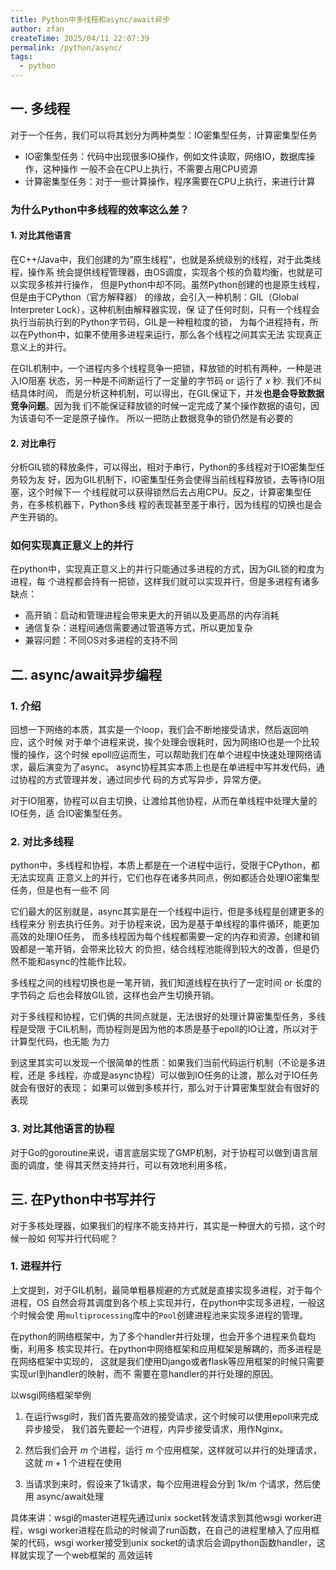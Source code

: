 ```yaml
---
title: Python中多线程和async/await异步
author: zfan
createTime: 2025/04/11 22:07:39
permalink: /python/async/
tags:
  - python
---
```


## 一. 多线程

对于一个任务，我们可以将其划分为两种类型：IO密集型任务，计算密集型任务

- IO密集型任务：代码中出现很多IO操作，例如文件读取，网络IO，数据库操作，这种操作
  一般不会在CPU上执行，不需要占用CPU资源
- 计算密集型任务：对于一些计算操作，程序需要在CPU上执行，来进行计算

### 为什么Python中多线程的效率这么差？

#### 1. 对比其他语言

在C++/Java中，我们创建的为”原生线程“，也就是系统级别的线程，对于此类线程，操作系
统会提供线程管理器，由OS调度，实现各个核的负载均衡，也就是可以实现多核并行操作，
但是Python中却不同。虽然Python创建的也是原生线程，但是由于CPython（官方解释器）
的缘故，会引入一种机制：GIL（Global Interpreter Lock），这种机制由解释器实现，保
证了任何时刻，只有一个线程会执行当前执行到的Python字节码，GIL是一种粗粒度的锁，
为每个进程持有，所以在Python中，如果不使用多进程来运行，那么各个线程之间其实无法
实现真正意义上的并行。

在GIL机制中，一个进程内多个线程竞争一把锁，释放锁的时机有两种，一种是进入IO阻塞
状态，另一种是不间断运行了一定量的字节码 or 运行了 $x$ 秒. 我们不纠结具体时间，
而是分析这种机制，可以得出，在GIL保证下，并发**也是会导致数据竞争问题**。因为我
们不能保证释放锁的时候一定完成了某个操作数据的语句，因为该语句不一定是原子操作。
所以一把防止数据竞争的锁仍然是有必要的

#### 2. 对比串行

分析GIL锁的释放条件，可以得出，相对于串行，Python的多线程对于IO密集型任务较为友
好，因为GIL机制下，IO密集型任务会使得当前线程释放锁，去等待IO阻塞，这个时候下一
个线程就可以获得锁然后去占用CPU。反之，计算密集型任务，在多核机器下，Python多线
程的表现甚至差于串行，因为线程的切换也是会产生开销的。

### 如何实现真正意义上的并行

在python中，实现真正意义上的并行只能通过多进程的方式，因为GIL锁的粒度为进程，每
个进程都会持有一把锁，这样我们就可以实现并行，但是多进程有诸多缺点：

- 高开销：启动和管理进程会带来更大的开销以及更高昂的内存消耗
- 通信复杂：进程间通信需要通过管道等方式，所以更加复杂
- 兼容问题：不同OS对多进程的支持不同

## 二. async/await异步编程

### 1. 介绍

回想一下网络的本质，其实是一个loop，我们会不断地接受请求，然后返回响应，这个时候
对于单个进程来说，挨个处理会很耗时，因为网络IO也是一个比较慢的操作，这个时候
epoll应运而生，可以帮助我们在单个进程中快速处理网络请求，最后演变为了async。
async协程其实本质上也是在单进程中写并发代码，通过协程的方式管理并发，通过同步代
码的方式写异步，异常方便。

对于IO阻塞，协程可以自主切换，让渡给其他协程，从而在单线程中处理大量的IO任务，适
合IO密集型任务。

### 2. 对比多线程

python中，多线程和协程，本质上都是在一个进程中运行，受限于CPython，都无法实现真
正意义上的并行，它们也存在诸多共同点，例如都适合处理IO密集型任务，但是也有一些不
同

它们最大的区别就是，async其实是在一个线程中运行，但是多线程是创建更多的线程来分
别去执行任务。对于协程来说，因为是基于单线程的事件循环，能更加高效的处理IO任务，
而多线程因为每个线程都需要一定的内存和资源，创建和销毁都是一笔开销，会带来比较大
的负担，结合线程池能得到较大的改善，但是仍然不能和async的性能作比较。

多线程之间的线程切换也是一笔开销，我们知道线程在执行了一定时间 or 长度的字节码之
后也会释放GIL锁，这样也会产生切换开销。

对于多线程和协程，它们俩的共同点就是，无法很好的处理计算密集型任务，多线程是受限
于CIL机制，而协程则是因为他的本质是基于epoll的IO让渡，所以对于计算型代码，也无能
为力

到这里其实可以发现一个很简单的性质：如果我们当前代码运行机制（不论是多进程，还是
多线程，亦或是async协程）可以做到IO任务的让渡，那么对于IO任务就会有很好的表现；
如果可以做到多核并行，那么对于计算密集型就会有很好的表现

### 3. 对比其他语言的协程

对于Go的goroutine来说，语言底层实现了GMP机制，对于协程可以做到语言层面的调度，使
得其天然支持并行，可以有效地利用多核，

## 三. 在Python中书写并行

对于多核处理器，如果我们的程序不能支持并行，其实是一种很大的亏损，这个时候一般如
何写并行代码呢？

### 1. 进程并行

上文提到，对于GIL机制，最简单粗暴规避的方式就是直接实现多进程，对于每个进程，OS
自然会将其调度到各个核上实现并行，在python中实现多进程，一般这个时候会使
用`multiprocessing`库中的`Pool`创建进程池来实现多进程的管理。

在python的网络框架中，为了多个handler并行处理，也会开多个进程来负载均衡，利用多
核实现并行。在python中网络框架和应用框架是解耦的，而多进程是在网络框架中实现的，
这就是我们使用Django或者flask等应用框架的时候只需要实现url到handler的映射，而不
需要在意handler的并行处理的原因。

以wsgi网络框架举例

1. 在运行wsgi时，我们首先要高效的接受请求，这个时候可以使用epoll来完成异步接受，
   我们首先要起一个进程，内异步接受请求，用作Nginx。

2. 然后我们会开 $m$ 个进程，运行 $m$ 个应用框架，这样就可以并行的处理请求，这就
   $m + 1$ 个进程在使用

3. 当请求到来时，假设来了1k请求，每个应用进程会分到 1k/m 个请求，然后使用
   async/await处理

具体来讲：wsgi的master进程先通过unix socket转发请求到其他wsgi worker进程，wsgi
worker进程在启动的时候调了run函数，在自己的进程里植入了应用框架的代码，wsgi
worker接受到unix socket的请求后会调python函数handler，这样就实现了一个web框架的
高效运转
